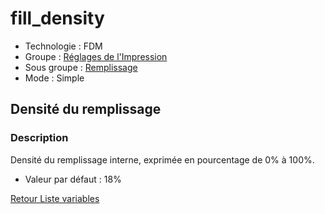 # fill_density

* Technologie : FDM
* Groupe : [Réglages de l'Impression](../print_settings/print_settings.md)
* Sous groupe : [Remplissage](../print_settings/print_settings.md#remplissage)
* Mode : Simple

## Densité du remplissage

### Description

Densité du remplissage interne, exprimée en pourcentage de 0% à 100%.


* Valeur par défaut : 18%

[Retour Liste variables](variable_list.md)